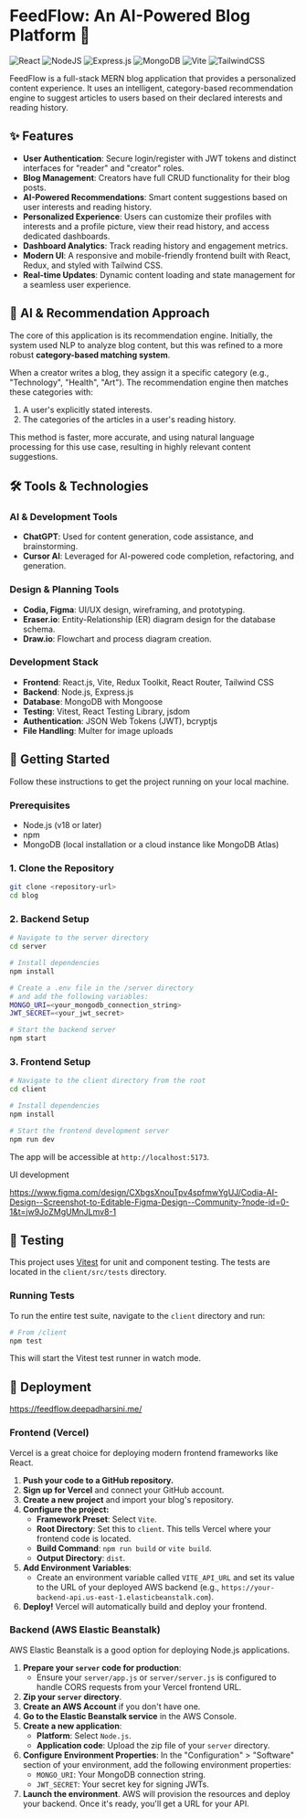 # FeedFlow: An AI-Powered Blog Platform 📝

![React](https://img.shields.io/badge/react-%2320232a.svg?style=for-the-badge&logo=react&logoColor=%2361DAFB)
![NodeJS](https://img.shields.io/badge/node.js-339933?style=for-the-badge&logo=nodedotjs&logoColor=white)
![Express.js](https://img.shields.io/badge/express.js-%23404d59.svg?style=for-the-badge&logo=express&logoColor=%2361DAFB)
![MongoDB](https://img.shields.io/badge/MongoDB-4EA94B?style=for-the-badge&logo=mongodb&logoColor=white)
![Vite](https://img.shields.io/badge/vite-%23646CFF.svg?style=for-the-badge&logo=vite&logoColor=white)
![TailwindCSS](https://img.shields.io/badge/tailwindcss-%2338B2AC.svg?style=for-the-badge&logo=tailwind-css&logoColor=white)

FeedFlow is a full-stack MERN blog application that provides a personalized content experience. It uses an intelligent, category-based recommendation engine to suggest articles to users based on their declared interests and reading history.

## ✨ Features

-   **User Authentication**: Secure login/register with JWT tokens and distinct interfaces for "reader" and "creator" roles.
-   **Blog Management**: Creators have full CRUD functionality for their blog posts.
-   **AI-Powered Recommendations**: Smart content suggestions based on user interests and reading history.
-   **Personalized Experience**: Users can customize their profiles with interests and a profile picture, view their read history, and access dedicated dashboards.
-   **Dashboard Analytics**: Track reading history and engagement metrics.
-   **Modern UI**: A responsive and mobile-friendly frontend built with React, Redux, and styled with Tailwind CSS.
-   **Real-time Updates**: Dynamic content loading and state management for a seamless user experience.

## 🧠 AI & Recommendation Approach

The core of this application is its recommendation engine. Initially, the system used NLP to analyze blog content, but this was refined to a more robust **category-based matching system**.

When a creator writes a blog, they assign it a specific category (e.g., "Technology", "Health", "Art"). The recommendation engine then matches these categories with:
1.  A user's explicitly stated interests.
2.  The categories of the articles in a user's reading history.

This method is faster, more accurate, and using natural language processing for this use case, resulting in highly relevant content suggestions.

## 🛠️ Tools & Technologies

### AI & Development Tools
- **ChatGPT**: Used for content generation, code assistance, and brainstorming.
- **Cursor AI**: Leveraged for AI-powered code completion, refactoring, and generation.

### Design & Planning Tools
- **Codia, Figma**: UI/UX design, wireframing, and prototyping.
- **Eraser.io**: Entity-Relationship (ER) diagram design for the database schema.
- **Draw.io**: Flowchart and process diagram creation.

### Development Stack
-   **Frontend**: React.js, Vite, Redux Toolkit, React Router, Tailwind CSS
-   **Backend**: Node.js, Express.js
-   **Database**: MongoDB with Mongoose
-   **Testing**: Vitest, React Testing Library, jsdom
-   **Authentication**: JSON Web Tokens (JWT), bcryptjs
-   **File Handling**: Multer for image uploads

## 🚀 Getting Started

Follow these instructions to get the project running on your local machine.

### Prerequisites

-   Node.js (v18 or later)
-   npm
-   MongoDB (local installation or a cloud instance like MongoDB Atlas)

### 1. Clone the Repository

```bash
git clone <repository-url>
cd blog
```

### 2. Backend Setup

```bash
# Navigate to the server directory
cd server

# Install dependencies
npm install

# Create a .env file in the /server directory
# and add the following variables:
MONGO_URI=<your_mongodb_connection_string>
JWT_SECRET=<your_jwt_secret>

# Start the backend server
npm start
```

### 3. Frontend Setup

```bash
# Navigate to the client directory from the root
cd client

# Install dependencies
npm install

# Start the frontend development server
npm run dev
```
The app will be accessible at `http://localhost:5173`.

UI development 

 https://www.figma.com/design/CXbgsXnouTpv4spfmwYgUJ/Codia-AI-Design--Screenshot-to-Editable-Figma-Design--Community-?node-id=0-1&t=jw9JoZMgUMnJLmv8-1
 
## 🧪 Testing

This project uses [Vitest](https://vitest.dev/) for unit and component testing. The tests are located in the `client/src/tests` directory.

### Running Tests

To run the entire test suite, navigate to the `client` directory and run:

```bash
# From /client
npm test
```
This will start the Vitest test runner in watch mode.

## 🚢 Deployment

https://feedflow.deepadharsini.me/

### Frontend (Vercel)

Vercel is a great choice for deploying modern frontend frameworks like React.

1.  **Push your code to a GitHub repository.**
2.  **Sign up for Vercel** and connect your GitHub account.
3.  **Create a new project** and import your blog's repository.
4.  **Configure the project:**
    -   **Framework Preset**: Select `Vite`.
    -   **Root Directory**: Set this to `client`. This tells Vercel where your frontend code is located.
    -   **Build Command**: `npm run build` or `vite build`.
    -   **Output Directory**: `dist`.
5.  **Add Environment Variables**:
    -   Create an environment variable called `VITE_API_URL` and set its value to the URL of your deployed AWS backend (e.g., `https://your-backend-api.us-east-1.elasticbeanstalk.com`).
6.  **Deploy!** Vercel will automatically build and deploy your frontend.

### Backend (AWS Elastic Beanstalk)

AWS Elastic Beanstalk is a good option for deploying Node.js applications.

1.  **Prepare your `server` code for production**:
    -   Ensure your `server/app.js` or `server/server.js` is configured to handle CORS requests from your Vercel frontend URL.
2.  **Zip your `server` directory**.
3.  **Create an AWS Account** if you don't have one.
4.  **Go to the Elastic Beanstalk service** in the AWS Console.
5.  **Create a new application**:
    -   **Platform**: Select `Node.js`.
    -   **Application code**: Upload the zip file of your `server` directory.
6.  **Configure Environment Properties**: In the "Configuration" > "Software" section of your environment, add the following environment properties:
    -   `MONGO_URI`: Your MongoDB connection string.
    -   `JWT_SECRET`: Your secret key for signing JWTs.
7.  **Launch the environment**. AWS will provision the resources and deploy your backend. Once it's ready, you'll get a URL for your API. 

